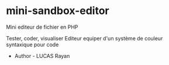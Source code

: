 # mini-sandbox-editor
Mini editeur de fichier en PHP

Tester, coder, visualiser
Editeur equiper d'un système de couleur syntaxique pour code

- Author -
LUCAS Rayan
